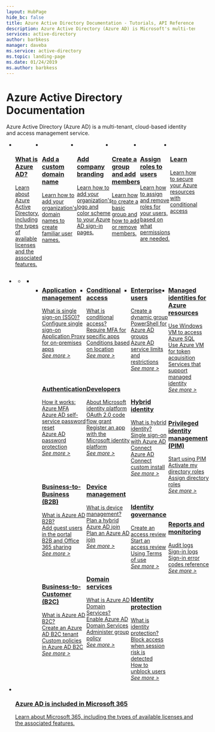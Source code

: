 ```yaml
---
layout: HubPage
hide_bc: false
title: Azure Active Directory Documentation - Tutorials, API Reference | Microsoft Docs
description: Azure Active Directory (Azure AD) is Microsoft's multi-tenant, cloud-based directory, and identity management service that combines core directory services, application access management, and identity protection into a single solution.
services: active-directory
author: barbkess
manager: daveba
ms.service: active-directory
ms.topic: landing-page
ms.date: 01/24/2019
ms.author: barbkess
---
```


<div id="main" class="v2">
    <div class="container">
        <h1>Azure Active Directory Documentation</h1>
        <p>Azure Active Directory (Azure AD) is a multi-tenant, cloud-based identity and access management service.</p><p></p>
        <ul class="cardsY panelContent singlePanelContent" style="display:flex!important;">
            <li>
                <a href="fundamentals/active-directory-whatis.md">
                <div class="cardSize">
                    <div class="cardPadding">
                        <div class="card">
                            <div class="cardImageOuter">
                                <div class="cardImage">
                                    <img src="../cognitive-services/media/index/i_overview.svg" alt="" />
                                </div>
                            </div>
                            <div class="cardText">
                                <h3>What is Azure AD?</h3>
                                <p>Learn about Azure Active Directory, including the types of available licenses and the associated features.</p>
                            </div>
                        </div>
                    </div>
                </div>
                </a>
            </li>
            <li>
                <a href="fundamentals/add-custom-domain.md">
                <div class="cardSize">
                    <div class="cardPadding">
                        <div class="card">
                            <div class="cardImageOuter">
                                <div class="cardImage">
                                    <img src="../cognitive-services/media/index/i_get-started.svg" alt="" />
                                </div>
                            </div>
                            <div class="cardText">
                                <h3>Add a custom domain name</h3>
                                <p>Learn how to add your organization's domain names to create familiar user names.</p>
                            </div>
                        </div>
                    </div>
                </div>
                </a>
            </li>
            <li>
                <a href="fundamentals/customize-branding.md">
                <div class="cardSize">
                    <div class="cardPadding">
                        <div class="card">
                            <div class="cardImageOuter">
                                <div class="cardImage">
                                    <img src="../cognitive-services/media/index/i_guidelines.svg" alt="" />
                                </div>
                            </div>
                            <div class="cardText">
                                <h3>Add company branding</h3>
                                <p>Learn how to add your organization's  logo and color scheme to your Azure AD sign-in pages.</p>
                            </div>
                        </div>
                    </div>
                </div>
                </a>
            </li>
            <li>
                <a href="fundamentals/add-users-azure-active-directory.md">
                <div class="cardSize">
                    <div class="cardPadding">
                        <div class="card">
                            <div class="cardImageOuter">
                                <div class="cardImage">
                                    <img src="../cognitive-services/media/index/i_guidelines.svg" alt="" />
                                </div>
                            </div>
                            <div class="cardText">
                                <h3>Create a group and add members</h3>
                                <p>Learn how to create a basic group and how to add or remove members.</p>
                            </div>
                        </div>
                    </div>
                </div>
                </a>
            </li>
            <li>
                <a href="fundamentals/active-directory-users-assign-role-azure-portal.md">
                <div class="cardSize">
                    <div class="cardPadding">
                        <div class="card">
                            <div class="cardImageOuter">
                                <div class="cardImage">
                                    <img src="../cognitive-services/media/index/i_guidelines.svg" alt="" />
                                </div>
                            </div>
                            <div class="cardText">
                                <h3>Assign roles to users</h3>
                                <p>Learn how to assign and remove roles for your users, based on what permissions are needed.</p>
                            </div>
                        </div>
                    </div>
                </div>
                </a>
            </li>
            <li>
                <a href="/learn/modules/secure-azure-resources-with-conditional-access/">
                <div class="cardSize">
                    <div class="cardPadding">
                        <div class="card">
                            <div class="cardImageOuter">
                                <div class="cardImage">
                                    <img src="../cognitive-services/media/index/i_guidelines.svg" alt="" />
                                </div>
                            </div>
                            <div class="cardText">
                                <h3>Learn</h3>
                                <p>Learn how to secure your Azure resources with conditional access</p>
                            </div>
                        </div>
                    </div>
                </div>
                </a>
            </li>
        </ul>
        <ul class="pivots">
            <li>
                <a href="#products"></a>
                <ul id="products">
                    <li>
                        <a class="singlePanelNavItem selected" style="display: none" href="#indexA" data-linktype="self-bookmark"></a>
                        <ul class="panelContent singlePanelContent" id="indexA" style="border: medium; border-image: none; margin-top: 0px; display: flex; float: left;">
                            <li class="fullSpan">
                                <a href="#index1" data-linktype="self-bookmark"></a>
                                <ul class="cardsF cols cols4" id="index1" style="float: left; display: flex; width: 100%; border-bottom: 1px var(--grey-lighter) solid;">  
                                    <li>
                                        <div class="cardSize">
                                            <div class="cardPadding">
                                                <div class="card">
                                                    <div class="cardText">
                                                        <h3><a href="manage-apps/index.yml">Application management</a></h3>
                                                        <p>
                                                            <a href="manage-apps/what-is-single-sign-on.md">What is single sign-on (SSO)?</a><br>
                                                            <a href="manage-apps/configure-single-sign-on-portal.md">Configure single sign-on</a><br>
                                                            <a href="manage-apps/application-proxy.md">Application Proxy for on-premises apps</a><br>
                                                            <a href="manage-apps/index.yml"><i>See more &gt;</i></a>
                                                        </p>
                                                        <br><br>
                                                        <h3><a href="authentication/index.yml">Authentication</a></h3>
                                                        <p>
                                                            <a href="authentication/concept-mfa-howitworks.md">How it works: Azure MFA</a><br>
                                                            <a href="authentication/concept-sspr-howitworks.md">Azure AD self-service password reset</a><br>
                                                            <a href="authentication/concept-password-ban-bad.md">Azure AD password protection</a><br>
                                                            <a href="authentication/index.yml"><i>See more &gt;</i></a>
                                                            </p>
                                                        <br><br>
                                                        <h3><a href="b2b/index.yml">Business-to-Business (B2B)</a></h3>
                                                        <p>
                                                            <a href="b2b/what-is-b2b.md">What is Azure AD B2B?</a><br>
                                                            <a href="b2b/add-users-administrator.md">Add guest users in the portal</a><br>
                                                            <a href="b2b/o365-external-user.md">B2B and Office 365 sharing</a><br>
                                                            <a href="b2b/index.yml"><i>See more &gt;</i></a>
                                                            </p>
                                                        <br><br>
                                                        <h3><a href="/azure/active-directory-b2c/index">Business-to-Customer (B2C)</a></h3>
                                                        <p>
                                                            <a href="/azure/active-directory-b2c/active-directory-b2c-overview">What is Azure AD B2C?</a><br>
                                                            <a href="/azure/active-directory-b2c/tutorial-create-tenant">Create an Azure AD B2C tenant</a><br>
                                                            <a href="/azure/active-directory-b2c/active-directory-b2c-get-started-custom">Custom policies in Azure AD B2C</a><br>
                                                            <a href="/azure/active-directory-b2c/index"><i>See more &gt;</i></a>
                                                        </p>
                                                        <br><br>
                                                    </div>
                                                </div>
                                            </div>
                                        </div>
                                    </li>
                                    <li>
                                        <div class="cardSize">
                                            <div class="cardPadding">
                                                <div class="card">
                                                    <div class="cardText">
                                                        <h3><a href="conditional-access/index.yml">Conditional access</a></h3>
                                                        <p>
                                                            <a href="conditional-access/overview.md">What is conditional access?</a><br>
                                                            <a href="conditional-access/app-based-mfa.md">Require MFA for specific apps</a><br>
                                                            <a href="conditional-access/location-condition.md">Conditions based on location</a><br>
                                                            <a href="conditional-access/index.yml"><i>See more &gt;</i></a>
                                                            </p>
                                                        <br><br>
                                                           <h3><a href="develop/index.yml">Developers</a></h3>
                                                        <p>
                                                            <a href="develop/about-microsoft-identity-platform.md">About Microsoft identity platform</a><br>
                                                            <a href="develop/v2-oauth2-auth-code-flow.md">OAuth 2.0 code flow grant</a><br>
                                                            <a href="develop/quickstart-register-app.md">Register an app with the Microsoft identity platform</a><br>
                                                            <a href="develop/index.yml"><i>See more &gt;</i></a>
                                                            </p>
                                                        <br><br>
                                                        <h3><a href="devices/index.yml">Device management</a></h3>
                                                        <p>
                                                            <a href="devices/overview.md">What is device management?</a><br>
                                                            <a href="devices/hybrid-azuread-join-plan.md">Plan a hybrid Azure AD join</a><br>
                                                            <a href="devices/azureadjoin-plan.md">Plan an Azure AD join</a><br>
                                                            <a href="devices/index.yml"><i>See more &gt;</i></a><br>
                                                        </p>
                                                        <br><br>
                                                        <h3><a href="/azure/active-directory-domain-services/index">Domain services</a></h3>
                                                        <p>
                                                            <a href="/azure/active-directory-domain-services/active-directory-ds-overview">What is Azure AD Domain Services?</a><br>
                                                            <a href="/azure/active-directory-domain-services/active-directory-ds-getting-started">Enable Azure AD Domain Services</a><br>
                                                            <a href="/azure/active-directory-domain-services/active-directory-ds-admin-guide-administer-group-policy">Administer group policy</a><br>
                                                            <a href="/azure/active-directory-domain-services/index"><i>See more &gt;</i></a>
                                                        </p>
                                                        <br><br>
                                                    </div>
                                                </div>
                                            </div>
                                        </div>
                                    </li>
                                    <li>
                                        <div class="cardSize">
                                            <div class="cardPadding">
                                                <div class="card">
                                                    <div class="cardText">
                                                        <h3><a href="users-groups-roles/index.yml">Enterprise users</a></h3>
                                                        <p>
                                                            <a href="users-groups-roles/groups-create-rule.md">Create a dynamic group</a><br>
                                                            <a href="users-groups-roles/groups-settings-v2-cmdlets.md">PowerShell for Azure AD groups</a><br>
                                                            <a href="users-groups-roles/directory-service-limits-restrictions.md">Azure AD service limits and restrictions</a><br>
                                                            <a href="users-groups-roles/index.yml"><i>See more &gt;</i></a>
                                                        </p>
                                                        <br><br>
                                                        <h3><a href="hybrid/index.yml">Hybrid identity</a></h3>
                                                        <p>
                                                            <a href="hybrid/whatis-hybrid-identity.md">What is hybrid identity?</a><br>
                                                            <a href="hybrid/how-to-connect-sso.md">Single sign-on with Azure AD Connect</a><br>
                                                            <a href="hybrid/how-to-connect-install-custom.md">Azure AD Connect custom install</a><br>
                                                            <a href="hybrid/index.yml"><i>See more &gt;</i></a>
                                                        </p>
                                                        <br><br>
                                                        <h3><a href="governance/index.yml">Identity governance</a></h3>
                                                        <p>
                                                            <a href="governance/create-access-review.md">Create an access review</a><br>
                                                            <a href="governance/perform-access-review.md">Start an access review</a><br>
                                                            <a href="governance/active-directory-tou.md">Using Terms of use</a><br>
                                                            <a href="governance/index.yml"><i>See more &gt;</i></a>
                                                        </p>
                                                        <br><br>
                                                        <h3><a href="identity-protection/index.yml">Identity protection</a></h3>
                                                        <p>
                                                            <a href="identity-protection/overview.md">What is identity protection?</a><br>
                                                            <a href="identity-protection/quickstart-sign-in-risk-policy.md">Block access when session risk is detected</a><br>
                                                            <a href="identity-protection/howto-unblock-user.md">How to unblock users</a><br>
                                                            <a href="identity-protection/index.yml"><i>See more &gt;</i></a>
                                                        </p>
                                                    </div>
                                                </div>
                                            </div>
                                        </div>
                                    </li>
                                    <li>
                                        <div class="cardSize">
                                            <div class="cardPadding">
                                                <div class="card">
                                                    <div class="cardText">
                                                        <h3><a href="privileged-identity-management/index.yml">Managed identities for Azure resources</a></h3>
                                                        <p>
                                                            <a href="managed-identities-azure-resources/tutorial-windows-vm-access-sql.md">Use Windows VM to access Azure SQL</a><br>
                                                            <a href="managed-identities-azure-resources/how-to-use-vm-token.md">Use Azure VM for token acquisition</a><br>
                                                            <a href="managed-identities-azure-resources/services-support-msi.md">Services that support managed identity</a><br>
                                                            <a href="managed-identities-azure-resources/index.yml"><i>See more &gt;</i></a>
                                                        </p>
                                                        <br><br>
                                                        <h3><a href="privileged-identity-management/index.yml">Privileged identity management (PIM)</a></h3>
                                                        <p>
                                                            <a href="privileged-identity-management/pim-getting-started.md">Start using PIM</a><br>
                                                            <a href="privileged-identity-management/pim-how-to-activate-role.md">Activate my directory roles</a><br>
                                                            <a href="privileged-identity-management/pim-how-to-add-role-to-user.md">Assign directory roles</a><br>
                                                            <a href="privileged-identity-management/index.yml"><i>See more &gt;</i></a>
                                                        </p>
                                                        <br><br>
                                                        <h3><a href="reports-monitoring/index.yml">Reports and monitoring</a></h3>
                                                        <p>
                                                            <a href="reports-monitoring/concept-audit-logs.md">Audit logs</a><br>
                                                            <a href="reports-monitoring/concept-sign-ins.md">Sign-in logs</a><br>
                                                            <a href="reports-monitoring/reference-sign-ins-error-codes.md">Sign-in error codes reference</a><br>
                                                            <a href="reports-monitoring/index.yml"><i>See more &gt;</i></a>
                                                        </p>
                                                    </div>
                                                </div>
                                            </div>
                                        </div>
                                    </li>
                                </ul>
                            </li>
                        </ul>
                    </li>
                </ul>
            </li>
        </ul>
        <ul class="cardsY panelContent singlePanelContent" style="display:flex!important;">
            <li>
                <a href=" https://docs.microsoft.com/microsoft-365/">
                <div class="cardSize">
                    <div class="cardPadding">
                        <div class="card">
                            <div class="cardImageOuter">
                                <div class="cardImage">
                                    <img src="media/index/caret_left.svg" alt="" />
                                </div>
                            </div>
                            <div class="cardText">
                                <h3>Azure AD is included in Microsoft 365</h3>
                                <p>Learn about Microsoft 365, including the types of available licenses and the associated features.</p>
                            </div>
                        </div>
                    </div>
                </div>
                </a>
            </li>
        </ul>
    </div>
</div>

